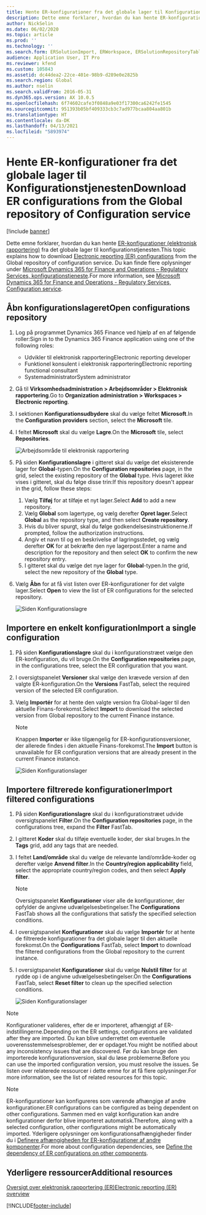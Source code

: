 ```yaml
---
title: Hente ER-konfigurationer fra det globale lager til Konfigurationstjenesten
description: Dette emne forklarer, hvordan du kan hente ER-konfigurationer (elektronisk rapportering) fra det globale lager til Konfigurationstjenesten.
author: NickSelin
ms.date: 06/02/2020
ms.topic: article
ms.prod: ''
ms.technology: ''
ms.search.form: ERSolutionImport, ERWorkspace, ERSolutionRepositoryTable
audience: Application User, IT Pro
ms.reviewer: kfend
ms.custom: 105843
ms.assetid: dc44dea2-22ce-401e-98b9-d289e0e2825b
ms.search.region: Global
ms.author: nselin
ms.search.validFrom: 2016-05-31
ms.dyn365.ops.version: AX 10.0.5
ms.openlocfilehash: 6f74602cafe3f0848a9e03f17300ca6242fe1545
ms.sourcegitcommit: 951393b05bf409333cb3c7ad977bcaa804aa801b
ms.translationtype: HT
ms.contentlocale: da-DK
ms.lasthandoff: 04/13/2021
ms.locfileid: "5893974"
---
```

# <a name="download-er-configurations-from-the-global-repository-of-configuration-service"></a><span data-ttu-id="db28d-103">Hente ER-konfigurationer fra det globale lager til Konfigurationstjenesten</span><span class="sxs-lookup"><span data-stu-id="db28d-103">Download ER configurations from the Global repository of Configuration service</span></span>

[!include [banner](../includes/banner.md)]

<span data-ttu-id="db28d-104">Dette emne forklarer, hvordan du kan hente [ER-konfigurationer (elektronisk rapportering)](general-electronic-reporting.md#Configuration) fra det globale lager til konfigurationstjenesten.</span><span class="sxs-lookup"><span data-stu-id="db28d-104">This topic explains how to download [Electronic reporting (ER) configurations](general-electronic-reporting.md#Configuration) from the Global repository of configuration service.</span></span> <span data-ttu-id="db28d-105">Du kan finde flere oplysninger under [Microsoft Dynamics 365 for Finance and Operations – Regulatory Services, konfigurationstjeneste](/business-applications-release-notes/october18/dynamics365-finance-operations/regulatory-service-configuration).</span><span class="sxs-lookup"><span data-stu-id="db28d-105">For more information, see [Microsoft Dynamics 365 for Finance and Operations - Regulatory Services, Configuration service](/business-applications-release-notes/october18/dynamics365-finance-operations/regulatory-service-configuration).</span></span>

## <a name="open-configurations-repository"></a><span data-ttu-id="db28d-106">Åbn konfigurationslageret</span><span class="sxs-lookup"><span data-stu-id="db28d-106">Open configurations repository</span></span>

1. <span data-ttu-id="db28d-107">Log på programmet Dynamics 365 Finance ved hjælp af en af følgende roller:</span><span class="sxs-lookup"><span data-stu-id="db28d-107">Sign in to the Dynamics 365 Finance application using one of the following roles:</span></span>

    - <span data-ttu-id="db28d-108">Udvikler til elektronisk rapportering</span><span class="sxs-lookup"><span data-stu-id="db28d-108">Electronic reporting developer</span></span>
    - <span data-ttu-id="db28d-109">Funktionel konsulent i elektronisk rapportering</span><span class="sxs-lookup"><span data-stu-id="db28d-109">Electronic reporting functional consultant</span></span>
    - <span data-ttu-id="db28d-110">Systemadministrator</span><span class="sxs-lookup"><span data-stu-id="db28d-110">System administrator</span></span>

2. <span data-ttu-id="db28d-111">Gå til **Virksomhedsadministration > Arbejdsområder > Elektronisk rapportering**.</span><span class="sxs-lookup"><span data-stu-id="db28d-111">Go to **Organization administration > Workspaces > Electronic reporting**.</span></span>
3. <span data-ttu-id="db28d-112">I sektionen **Konfigurationsudbydere** skal du vælge feltet **Microsoft**.</span><span class="sxs-lookup"><span data-stu-id="db28d-112">In the **Configuration providers** section, select the **Microsoft** tile.</span></span>
3. <span data-ttu-id="db28d-113">I feltet **Microsoft** skal du vælge **Lagre**.</span><span class="sxs-lookup"><span data-stu-id="db28d-113">On the **Microsoft** tile, select **Repositories**.</span></span>

    ![Arbejdsområde til elektronisk rapportering](./media/er-download-configurations-global-repo-er-workspace.png)

4. <span data-ttu-id="db28d-115">På siden **Konfigurationslagre** i gitteret skal du vælge det eksisterende lager for **Global**-typen.</span><span class="sxs-lookup"><span data-stu-id="db28d-115">On the **Configuration repositories** page, in the grid, select the existing repository of the **Global** type.</span></span> <span data-ttu-id="db28d-116">Hvis lageret ikke vises i gitteret, skal du følge disse trin:</span><span class="sxs-lookup"><span data-stu-id="db28d-116">If this repository doesn't appear in the grid, follow these steps:</span></span>

    1. <span data-ttu-id="db28d-117">Vælg **Tilføj** for at tilføje et nyt lager.</span><span class="sxs-lookup"><span data-stu-id="db28d-117">Select **Add** to add a new repository.</span></span>
    2. <span data-ttu-id="db28d-118">Vælg **Global** som lagertype, og vælg derefter **Opret lager**.</span><span class="sxs-lookup"><span data-stu-id="db28d-118">Select **Global** as the repository type, and then select **Create repository**.</span></span>
    3. <span data-ttu-id="db28d-119">Hvis du bliver spurgt, skal du følge godkendelsesinstruktionerne.</span><span class="sxs-lookup"><span data-stu-id="db28d-119">If prompted, follow the authorization instructions.</span></span>
    4. <span data-ttu-id="db28d-120">Angiv et navn til og en beskrivelse af lagringsstedet, og vælg derefter **OK** for at bekræfte den nye lagerpost.</span><span class="sxs-lookup"><span data-stu-id="db28d-120">Enter a name and description for the repository and then select **OK** to confirm the new repository entry.</span></span>
    5. <span data-ttu-id="db28d-121">I gitteret skal du vælge det nye lager for **Global**-typen.</span><span class="sxs-lookup"><span data-stu-id="db28d-121">In the grid, select the new repository of the **Global** type.</span></span>

5. <span data-ttu-id="db28d-122">Vælg **Åbn** for at få vist listen over ER-konfigurationer for det valgte lager.</span><span class="sxs-lookup"><span data-stu-id="db28d-122">Select **Open** to view the list of ER configurations for the selected repository.</span></span>

    ![Siden Konfigurationslagre](./media/er-download-configurations-global-repo-repositories-list.png)

## <a name="import-a-single-configuration"></a><span data-ttu-id="db28d-124">Importere en enkelt konfiguration</span><span class="sxs-lookup"><span data-stu-id="db28d-124">Import a single configuration</span></span>

1. <span data-ttu-id="db28d-125">På siden **Konfigurationslagre** skal du i konfigurationstræet vælge den ER-konfiguration, du vil bruge.</span><span class="sxs-lookup"><span data-stu-id="db28d-125">On the **Configuration repositories** page, in the configurations tree, select the ER configuration that you want.</span></span>
2. <span data-ttu-id="db28d-126">I oversigtspanelet **Versioner** skal vælge den krævede version af den valgte ER-konfiguration.</span><span class="sxs-lookup"><span data-stu-id="db28d-126">On the **Versions** FastTab, select the required version of the selected ER configuration.</span></span>
3. <span data-ttu-id="db28d-127">Vælg **Importér** for at hente den valgte version fra Global-lager til den aktuelle Finans-forekomst.</span><span class="sxs-lookup"><span data-stu-id="db28d-127">Select **Import** to download the selected version from Global repository to the current Finance instance.</span></span>

    > [!NOTE]
    > <span data-ttu-id="db28d-128">Knappen **Importer** er ikke tilgængelig for ER-konfigurationsversioner, der allerede findes i den aktuelle Finans-forekomst.</span><span class="sxs-lookup"><span data-stu-id="db28d-128">The **Import** button is unavailable for ER configuration versions that are already present in the current Finance instance.</span></span>

    ![Siden Konfigurationslager](./media/er-download-configurations-global-repo-repository-content.png)

## <a name="import-filtered-configurations"></a><span data-ttu-id="db28d-130">Importere filtrerede konfigurationer</span><span class="sxs-lookup"><span data-stu-id="db28d-130">Import filtered configurations</span></span>

1. <span data-ttu-id="db28d-131">På siden **Konfigurationslagre** skal du i konfigurationstræet udvide oversigtspanelet **Filter**.</span><span class="sxs-lookup"><span data-stu-id="db28d-131">On the **Configuration repositories** page, in the configurations tree, expand the **Filter** FastTab.</span></span>
2. <span data-ttu-id="db28d-132">I gitteret **Koder** skal du tilføje eventuelle koder, der skal bruges.</span><span class="sxs-lookup"><span data-stu-id="db28d-132">In the **Tags** grid, add any tags that are needed.</span></span>
3. <span data-ttu-id="db28d-133">I feltet **Land/område** skal du vælge de relevante land/område-koder og derefter vælge **Anvend filter**.</span><span class="sxs-lookup"><span data-stu-id="db28d-133">In the **Country/region applicability** field, select the appropriate country/region codes, and then select  **Apply filter**.</span></span>

    > [!NOTE]
    > <span data-ttu-id="db28d-134">Oversigtspanelet **Konfigurationer** viser alle de konfigurationer, der opfylder de angivne udvælgelsesbetingelser.</span><span class="sxs-lookup"><span data-stu-id="db28d-134">The **Configurations** FastTab shows all the configurations that satisfy the specified selection conditions.</span></span>

4. <span data-ttu-id="db28d-135">I oversigtspanelet **Konfigurationer** skal du vælge **Importér** for at hente de filtrerede konfigurationer fra det globale lager til den aktuelle forekomst.</span><span class="sxs-lookup"><span data-stu-id="db28d-135">On the **Configurations** FastTab, select **Import** to download the filtered configurations from the Global repository to the current instance.</span></span>
5. <span data-ttu-id="db28d-136">I oversigtspanelet **Konfigurationer** skal du vælge **Nulstil filter** for at rydde op i de angivne udvælgelsesbetingelser.</span><span class="sxs-lookup"><span data-stu-id="db28d-136">On the **Configurations** FastTab, select **Reset filter** to clean up the specified selection conditions.</span></span>

    ![Siden Konfigurationslager](./media/er-download-configurations-global-repo-filtered-configurations.png)

> [!NOTE]
> <span data-ttu-id="db28d-138">Konfigurationer valideres, efter de er importeret, afhængigt af ER-indstillingerne.</span><span class="sxs-lookup"><span data-stu-id="db28d-138">Depending on the ER settings, configurations are validated after they are imported.</span></span> <span data-ttu-id="db28d-139">Du kan blive underrettet om eventuelle uoverensstemmelsesproblemer, der er opdaget.</span><span class="sxs-lookup"><span data-stu-id="db28d-139">You might be notified about any inconsistency issues that are discovered.</span></span> <span data-ttu-id="db28d-140">Før du kan bruge den importerede konfigurationsversion, skal du løse problemerne.</span><span class="sxs-lookup"><span data-stu-id="db28d-140">Before you can use the imported configuration version, you must resolve the issues.</span></span> <span data-ttu-id="db28d-141">Se listen over relaterede ressourcer i dette emne for at få flere oplysninger.</span><span class="sxs-lookup"><span data-stu-id="db28d-141">For more information, see the list of related resources for this topic.</span></span>

> [!NOTE]
> <span data-ttu-id="db28d-142">ER-konfigurationer kan konfigureres som værende afhængige af andre konfigurationer.</span><span class="sxs-lookup"><span data-stu-id="db28d-142">ER configurations can be configured as being dependent on other configurations.</span></span> <span data-ttu-id="db28d-143">Sammen med en valgt konfiguration kan andre konfigurationer derfor blive importeret automatisk.</span><span class="sxs-lookup"><span data-stu-id="db28d-143">Therefore, along with a selected configuration, other configurations might be automatically imported.</span></span> <span data-ttu-id="db28d-144">Yderligere oplysninger om konfigurationsafhængigheder finder du i [Definere afhængigheden for ER-konfigurationer af andre komponenter](tasks/er-define-dependency-er-configurations-from-other-components-july-2017.md).</span><span class="sxs-lookup"><span data-stu-id="db28d-144">For more about configuration dependencies, see [Define the dependency of ER configurations on other components](tasks/er-define-dependency-er-configurations-from-other-components-july-2017.md).</span></span>

## <a name="additional-resources"></a><span data-ttu-id="db28d-145">Yderligere ressourcer</span><span class="sxs-lookup"><span data-stu-id="db28d-145">Additional resources</span></span>

[<span data-ttu-id="db28d-146">Oversigt over elektronisk rapportering (ER)</span><span class="sxs-lookup"><span data-stu-id="db28d-146">Electronic reporting (ER) overview</span></span>](general-electronic-reporting.md)


[!INCLUDE[footer-include](../../../includes/footer-banner.md)]